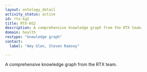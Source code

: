 ```yaml
---
layout: ontology_detail
activity_status: active
id: rtx-kg2
title: RTX-KG2
description: A comprehensive knowledge graph from the RTX team.
domain: health
restype: "knowledge graph"
contact:
  label: "Amy Glen, Steven Ramsey"

---
```


A comprehensive knowledge graph from the RTX team.
